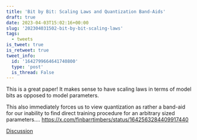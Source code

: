 ```yaml
---
title: 'Bit by Bit: Scaling Laws and Quantization Band-Aids'
draft: true
date: 2023-04-03T15:02:16+00:00
slug: '202304031502-bit-by-bit-scaling-laws'
tags:
  - tweets
is_tweet: true
is_retweet: true
tweet_info:
  id: '1642799664641740800'
  type: 'post'
  is_thread: False
---
```




This is a great paper! It makes sense to have scaling laws in terms of model bits as opposed to model parameters. 

This also immediately forces us to view quantization as rather a band-aid for our inability to find direct training procedure for an arbitrary sized parameters.… <https://x.com/finbarrtimbers/status/1642563284409917440>

[Discussion](https://x.com/sytelus/status/1642799664641740800)
